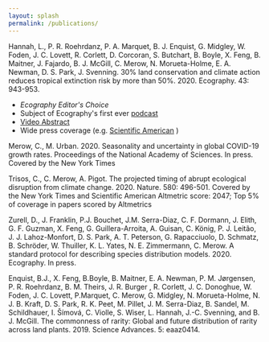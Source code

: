 ```yaml
---
layout: splash
permalink: /publications/
---
```



Hannah, L., P. R. Roehrdanz, P. A. Marquet, B. J. Enquist, G. Midgley, W. Foden, J. C. Lovett, R. Corlett, D. Corcoran, S. Butchart, B. Boyle, X. Feng, B. Maitner, J. Fajardo, B. J. McGill, C. Merow, N. Morueta-Holme, E. A. Newman, D. S. Park, J. Svenning. 30% land conservation and climate action reduces tropical extinction risk by more than 50%. 2020. Ecography. 43: 943-953.
* *Ecography Editor's Choice*
* Subject of Ecography's first ever <a href = "https://soundcloud.com/george-chan-838071481/climate-change-how-much-land-do-we-need-to-protect-to-prevent-mass-extinctions">podcast</a>
* <a href = "https://www.youtube.com/watch?v=LKHHYAWvNe4">Video Abstract</a>
* Wide press coverage (e.g. <a href = "https://www.scientificamerican.com/article/how-to-dramatically-curb-extinction/">Scientific American</a> )


Merow, C., M. Urban. 2020. Seasonality and uncertainty in global COVID-19 growth rates. Proceedings of the National Academy of Sciences. In press.
Covered by the New York Times

Trisos, C., C. Merow, A. Pigot. The projected timing of abrupt ecological disruption from climate change. 2020. Nature. 580: 496-501.
Covered by the New York Times and Scientific American 
Altmetric score: 2047; Top 5% of coverage in papers scored by Altmetrics

Zurell, D., J. Franklin, P.J. Bouchet, J.M. Serra-Diaz, C. F. Dormann, J. Elith, G. F. Guzman, X. Feng, G. Guillera-Arroita, A. Guisan, C. König, P. J. Leitão, J. J. Lahoz-Monfort, D. S. Park, A. T. Peterson, G. Rapacciuolo, D. Schmatz, B. Schröder, W. Thuiller, K. L. Yates, N. E. Zimmermann, C. Merow. A standard protocol for describing species distribution models. 2020. Ecography. In press.

Enquist, B.J., X. Feng, B.Boyle, B. Maitner, E. A. Newman, P. M. Jørgensen, P. R. Roehrdanz, B. M. Theirs, J. R. Burger , R. Corlett,  J. C. Donoghue, W. Foden,  J. C. Lovett, P.Marquet, C. Merow, G. Midgley, N. Morueta-Holme, N. J. B. Kraft, D. S. Park, R. K. Peet, M. Pillet, J. M. Serra-Diaz, B. Sandel, M. Schildhauer, I. Šímová,  C. Violle, S. Wiser, L. Hannah, J.-C. Svenning, and B. J. McGill. The commonness of rarity: Global and future distribution of rarity across land plants. 2019. Science Advances. 5: eaaz0414.
